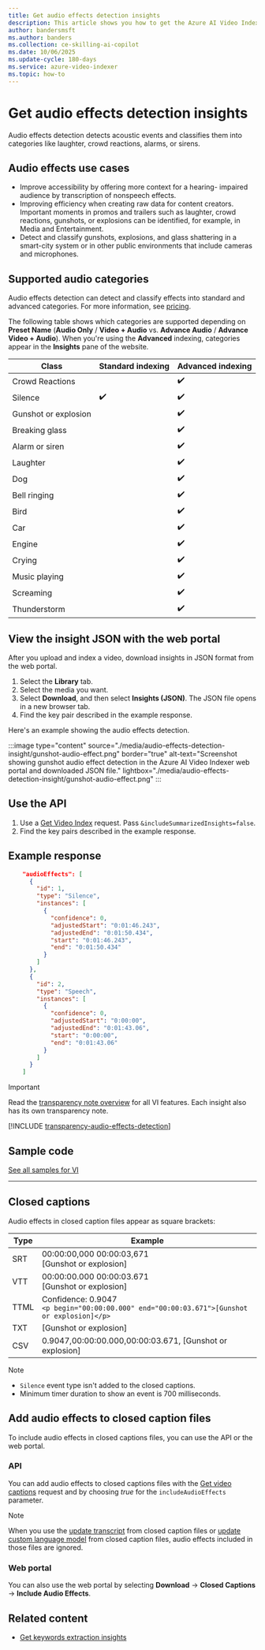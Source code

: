 ```yaml
---
title: Get audio effects detection insights 
description: This article shows you how to get the Azure AI Video Indexer audio effects detection insights.
author: bandersmsft
ms.author: banders
ms.collection: ce-skilling-ai-copilot
ms.date: 10/06/2025
ms.update-cycle: 180-days
ms.service: azure-video-indexer
ms.topic: how-to
---
```


# Get audio effects detection insights

Audio effects detection detects acoustic events and classifies them into categories like laughter, crowd reactions, alarms, or sirens.

## Audio effects use cases

- Improve accessibility by offering more context for a hearing- impaired audience by transcription of nonspeech effects. 
- Improving efficiency when creating raw data for content creators. Important moments in promos and trailers such as laughter, crowd reactions, gunshots, or explosions can be identified, for example, in Media and Entertainment. 
- Detect and classify gunshots, explosions, and glass shattering in a smart-city system or in other public environments that include cameras and microphones.

## Supported audio categories  

Audio effects detection can detect and classify effects into standard and advanced categories. For more information, see [pricing](https://azure.microsoft.com/pricing/details/video-indexer/).

The following table shows which categories are supported depending on **Preset Name** (**Audio Only** / **Video + Audio** vs. **Advance Audio** / **Advance Video + Audio**). When you're using the **Advanced** indexing, categories appear in the **Insights** pane of the website.

|Class |Standard indexing| Advanced indexing|
|---|---|---|
| Crowd Reactions || :heavy_check_mark:|
| Silence| :heavy_check_mark:| :heavy_check_mark:|
| Gunshot or explosion || :heavy_check_mark: |
| Breaking glass || :heavy_check_mark: |
| Alarm or siren|| :heavy_check_mark: |
| Laughter|| :heavy_check_mark: |
| Dog || :heavy_check_mark:|
| Bell ringing|| :heavy_check_mark:|
| Bird|| :heavy_check_mark:|
| Car|| :heavy_check_mark:|
| Engine|| :heavy_check_mark:|
| Crying|| :heavy_check_mark:|
| Music playing|| :heavy_check_mark:|
| Screaming|| :heavy_check_mark:|
| Thunderstorm || :heavy_check_mark:|

## View the insight JSON with the web portal

After you upload and index a video, download insights in JSON format from the web portal.

1. Select the **Library** tab.
1. Select the media you want.
1. Select **Download**, and then select **Insights (JSON)**. The JSON file opens in a new browser tab.
1. Find the key pair described in the example response.

Here's an example showing the audio effects detection.

:::image type="content" source="./media/audio-effects-detection-insight/gunshot-audio-effect.png" border="true" alt-text="Screenshot showing gunshot audio effect detection in the Azure AI Video Indexer web portal and downloaded JSON file." lightbox="./media/audio-effects-detection-insight/gunshot-audio-effect.png" :::

## Use the API

1. Use a [Get Video Index](https://api-portal.videoindexer.ai/api-details#api=Operations&operation=Get-Video-Index) request. Pass `&includeSummarizedInsights=false`.
2. Find the key pairs described in the example response.

## Example response

```json
    "audioEffects": [
      {
        "id": 1,
        "type": "Silence",
        "instances": [
          {
            "confidence": 0,
            "adjustedStart": "0:01:46.243",
            "adjustedEnd": "0:01:50.434",
            "start": "0:01:46.243",
            "end": "0:01:50.434"
          }
        ]
      },
      {
        "id": 2,
        "type": "Speech",
        "instances": [
          {
            "confidence": 0,
            "adjustedStart": "0:00:00",
            "adjustedEnd": "0:01:43.06",
            "start": "0:00:00",
            "end": "0:01:43.06"
          }
        ]
      }
    ]
```

> [!IMPORTANT]
> Read the [transparency note overview](/legal/azure-video-indexer/transparency-note?context=/azure/azure-video-indexer/context/context) for all VI features. Each insight also has its own transparency note.

[!INCLUDE [transparency-audio-effects-detection](./includes/transparency-audio-effects-detection.md)]

## Sample code

[See all samples for VI](https://github.com/Azure-Samples/azure-video-indexer-samples)

---

## Closed captions

Audio effects in closed caption files appear as square brackets:

|Type| Example|
|---|---|
|SRT |00:00:00,000  00:00:03,671<br/>[Gunshot or explosion]|
|VTT |00:00:00.000  00:00:03.671<br/>[Gunshot or explosion]|
|TTML|Confidence: 0.9047 <br/> `<p begin="00:00:00.000" end="00:00:03.671">[Gunshot or explosion]</p>`|
|TXT |[Gunshot or explosion]|
|CSV |0.9047,00:00:00.000,00:00:03.671, [Gunshot or explosion]|

> [!NOTE]
> - `Silence` event type isn't added to the closed captions.
> - Minimum timer duration to show an event is 700 milliseconds.

## Add audio effects to closed caption files

To include audio effects in closed captions files, you can use the API or the web portal.

### API
You can add audio effects to closed captions files with the [Get video captions](https://api-portal.videoindexer.ai/api-details#api=Operations&operation=Get-Video-Captions) request and by choosing *true* for the `includeAudioEffects` parameter. 

> [!NOTE]
> When you use the [update transcript](https://api-portal.videoindexer.ai/api-details#api=Operations&operation=Update-Video-Transcript) from closed caption files or [update custom language model](https://api-portal.videoindexer.ai/api-details#api=Operations&operation=Update-Language-Model) from closed caption files, audio effects included in those files are ignored.

### Web portal
You can also use the web portal by selecting **Download** -> **Closed Captions** -> **Include Audio Effects**.

## Related content

- [Get keywords extraction insights](keywords-insight.md)